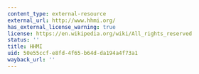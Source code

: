 ```yaml
---
content_type: external-resource
external_url: http://www.hhmi.org/
has_external_license_warning: true
license: https://en.wikipedia.org/wiki/All_rights_reserved
status: ''
title: HHMI
uid: 50e55ccf-e8fd-4f65-b64d-da194a4f73a1
wayback_url: ''
---
```

